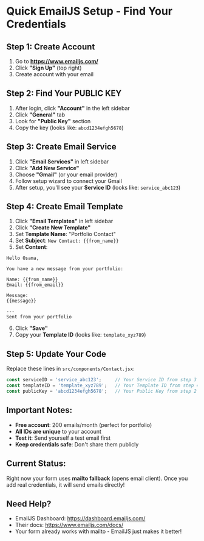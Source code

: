 # Quick EmailJS Setup - Find Your Credentials

## Step 1: Create Account
1. Go to **https://www.emailjs.com/**
2. Click **"Sign Up"** (top right)
3. Create account with your email

## Step 2: Find Your PUBLIC KEY
1. After login, click **"Account"** in the left sidebar
2. Click **"General"** tab
3. Look for **"Public Key"** section
4. Copy the key (looks like: `abcd1234efgh5678`)

## Step 3: Create Email Service
1. Click **"Email Services"** in left sidebar
2. Click **"Add New Service"**
3. Choose **"Gmail"** (or your email provider)
4. Follow setup wizard to connect your Gmail
5. After setup, you'll see your **Service ID** (looks like: `service_abc123`)

## Step 4: Create Email Template
1. Click **"Email Templates"** in left sidebar
2. Click **"Create New Template"**
3. Set **Template Name**: "Portfolio Contact"
4. Set **Subject**: `New Contact: {{from_name}}`
5. Set **Content**:
```
Hello Osama,

You have a new message from your portfolio:

Name: {{from_name}}
Email: {{from_email}}

Message:
{{message}}

---
Sent from your portfolio
```
6. Click **"Save"**
7. Copy your **Template ID** (looks like: `template_xyz789`)

## Step 5: Update Your Code
Replace these lines in `src/components/Contact.jsx`:

```javascript
const serviceID = 'service_abc123';     // Your Service ID from step 3
const templateID = 'template_xyz789';   // Your Template ID from step 4  
const publicKey = 'abcd1234efgh5678';   // Your Public Key from step 2
```

## Important Notes:
- **Free account**: 200 emails/month (perfect for portfolio)
- **All IDs are unique** to your account
- **Test it**: Send yourself a test email first
- **Keep credentials safe**: Don't share them publicly

## Current Status:
Right now your form uses **mailto fallback** (opens email client). Once you add real credentials, it will send emails directly!

## Need Help?
- EmailJS Dashboard: https://dashboard.emailjs.com/
- Their docs: https://www.emailjs.com/docs/
- Your form already works with mailto - EmailJS just makes it better! 